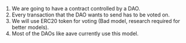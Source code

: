 1. We are going to have a contract controlled by a DAO.
2. Every transaction that the DAO wants to send has to be voted on.
3. We will use ERC20 token for voting (Bad model, research required for better models).
4. Most of the DAOs like aave currently use this model.